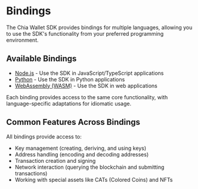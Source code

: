 # Bindings

The Chia Wallet SDK provides bindings for multiple languages, allowing you to use the SDK's functionality from your preferred programming environment.

## Available Bindings

- [Node.js](./nodejs.md) - Use the SDK in JavaScript/TypeScript applications
- [Python](./python.md) - Use the SDK in Python applications
- [WebAssembly (WASM)](./wasm.md) - Use the SDK in web applications

Each binding provides access to the same core functionality, with language-specific adaptations for idiomatic usage.

## Common Features Across Bindings

All bindings provide access to:

- Key management (creating, deriving, and using keys)
- Address handling (encoding and decoding addresses)
- Transaction creation and signing
- Network interaction (querying the blockchain and submitting transactions)
- Working with special assets like CATs (Colored Coins) and NFTs
